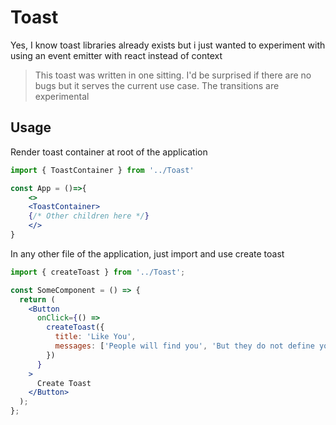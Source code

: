 # Toast

Yes, I know toast libraries already exists but i just wanted to experiment with using an event emitter with react instead of context

<!-- // TODO: add flow chart of how this works -->

> This toast was written in one sitting. I'd be surprised if there are no bugs but it serves the current use case. The transitions are experimental

## Usage

Render toast container at root of the application

```jsx
import { ToastContainer } from '../Toast'

const App = ()=>{
    <>
    <ToastContainer>
    {/* Other children here */}
    </>
}
```

In any other file of the application, just import and use create toast

```jsx
import { createToast } from '../Toast';

const SomeComponent = () => {
  return (
    <Button
      onClick={() =>
        createToast({
          title: 'Like You',
          messages: ['People will find you', 'But they do not define you'],
        })
      }
    >
      Create Toast
    </Button>
  );
};
```
